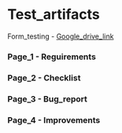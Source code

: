 # Test_artifacts
Form_testing - [Google_drive_link](https://docs.google.com/spreadsheets/d/1xVKKCi8WkRut7tdMotrquMwcw4Z9s21pp8t8-PSUWyY/edit?usp=share_link)


### Page_1 - Reguirements
### Page_2 - Checklist
### Page_3 - Bug_report
### Page_4 - Improvements
